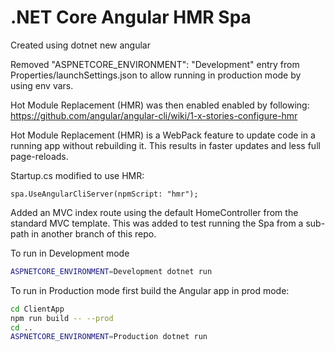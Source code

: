 # .NET Core Angular HMR Spa

Created using dotnet new angular

Removed "ASPNETCORE_ENVIRONMENT": "Development" entry from Properties/launchSettings.json to allow running in production mode by using env vars.

Hot Module Replacement (HMR) was then enabled enabled by following:
https://github.com/angular/angular-cli/wiki/1-x-stories-configure-hmr

Hot Module Replacement (HMR) is a WebPack feature to update code in a running app without rebuilding it. This results in faster updates and less full page-reloads.

Startup.cs modified to use HMR:
```
spa.UseAngularCliServer(npmScript: "hmr");
```

Added an MVC index route using the default HomeController from the standard MVC template.
This was added to test running the Spa from a sub-path in another branch of this repo.

To run in Development mode

```sh
ASPNETCORE_ENVIRONMENT=Development dotnet run
```

To run in Production mode first build the Angular app in prod mode:

```sh
cd ClientApp
npm run build -- --prod
cd ..
ASPNETCORE_ENVIRONMENT=Production dotnet run
```